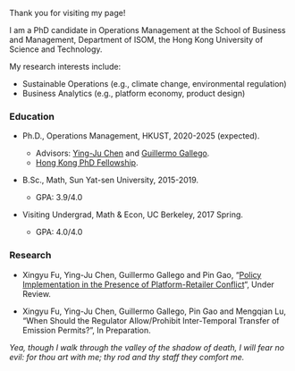 Thank you for visiting my page!

I am a PhD candidate in Operations Management at the School of Business and Management, Department of ISOM, the Hong Kong University of Science and Technology.

My research interests include:
- Sustainable Operations (e.g., climate change, environmental regulation)
- Business Analytics (e.g., platform economy, product design)

### Education
- Ph.D., Operations Management, HKUST, 2020-2025 (expected).
  - Advisors: [Ying-Ju Chen](https://imchen.people.ust.hk/) and [Guillermo Gallego](https://ieda.ust.hk/dfaculty/ggallego/).
  - [Hong Kong PhD Fellowship](https://cerg1.ugc.edu.hk/hkpfs/index.html).
 
- B.Sc., Math, Sun Yat-sen University, 2015-2019.
  - GPA: 3.9/4.0

- Visiting Undergrad, Math & Econ, UC Berkeley, 2017 Spring.
  - GPA: 4.0/4.0

<!-- - Shenzhen Experimental High School, 2012-2015. -->

### Research
- Xingyu Fu, Ying-Ju Chen, Guillermo Gallego and Pin Gao, “[Policy Implementation in the Presence of Platform-Retailer Conflict](https://www.researchgate.net/publication/351048835_Policy_Implementation_in_the_Presence_of_Platform-Retailer_Conflict)“, Under Review. 

- Xingyu Fu, Ying-Ju Chen, Guillermo Gallego, Pin Gao and Mengqian Lu, “When Should the Regulator Allow/Prohibit Inter-Temporal Transfer of Emission Permits?”, In Preparation.

_Yea, though I walk through the valley of the shadow of death, I will fear no evil: for thou art with me; thy rod and thy staff they comfort me._

